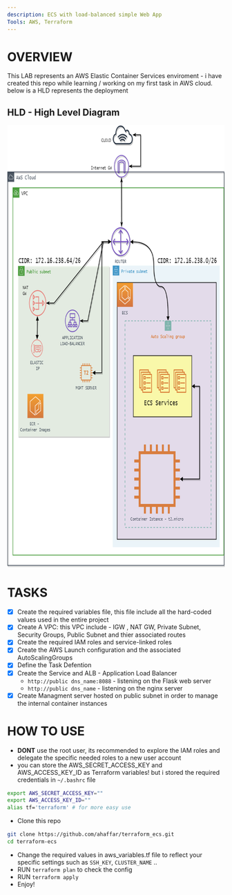 ```yaml
---
description: ECS with load-balanced simple Web App
Tools: AWS, Terraform
---
```


# OVERVIEW
This LAB represents an AWS Elastic Container Services enviroment - i have created this repo while learning / working on my first task in AWS cloud.  
below is a HLD represents the deployment


## HLD - High Level Diagram

<p align="center">
  <img width="800" height="1024" src="https://github.com/ahaffar/terraform_ecs/blob/master/AWS%20ECS.png">
</p>

# TASKS
 - [x] Create the required variables file, this file include all the hard-coded values used in the entire project
 - [x] Create A VPC: this VPC include - IGW , NAT GW, Private Subnet, Security Groups, Public Subnet and thier associated routes
 - [x] Create the required IAM roles and service-linked roles
 - [x] Create the AWS Launch configuration and the associated AutoScalingGroups
 - [x] Define the Task Defention
 - [x] Create the Service and ALB - Application Load Balancer
    * `http://public dns_name:8088` - listening on the Flask web server
    * `http://public dns_name` - listening on the nginx server
 - [x] Create Managment server hosted on public subnet in order to manage the internal container instances

# HOW TO USE
 * **DONT** use the root user, its recommended to explore the IAM roles and delegate the specific needed roles to a new user account
 * you can store the AWS_SECRET_ACCESS_KEY and AWS_ACCESS_KEY_ID as Terraform variables! but i stored the required credentials in `~/.bashrc` file
 ```bash
export AWS_SECRET_ACCESS_KEY=""
export AWS_ACCESS_KEY_ID=""
alias tf='terraform' # for more easy use
```
 * Clone this repo 
```bash
git clone https://github.com/ahaffar/terraform_ecs.git
cd terraform-ecs
```
 * Change the required values in aws_variables.tf file to reflect your specific settings such as `SSH_KEY`, `CLUSTER_NAME` .. 
 * RUN `terraform plan` to check the config
 * RUN `terraform apply`
 * Enjoy!
